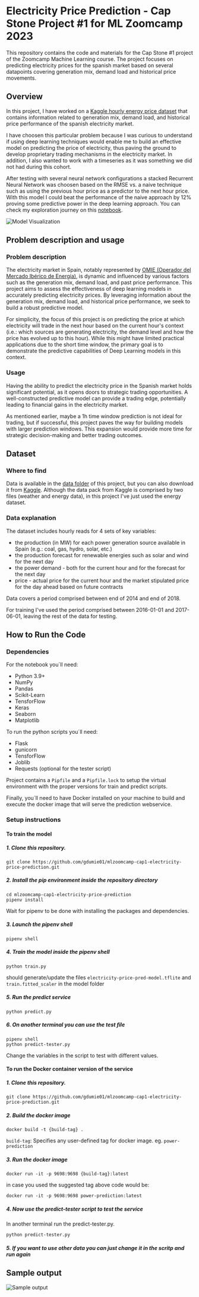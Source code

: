 # Electricity Price Prediction - Cap Stone Project #1 for ML Zoomcamp 2023

This repository contains the code and materials for the Cap Stone #1 project of the Zoomcamp Machine Learning course. The project focuses on predicting electricity prices for the spanish market based on several datapoints covering generation mix, demand load and historical price movements.

## Overview

In this project, I have worked on a [Kaggle hourly energy price dataset](https://www.kaggle.com/datasets/nicholasjhana/energy-consumption-generation-prices-and-weather) that contains information related to generation mix, demand load, and historical price performance of the spanish electricity market.

I have choosen this particular problem because I was curious to understand if using deep learning techniques would enable me to build an effective model on predicting the price of electricity, thus paving the ground to develop proprietary trading mechanisms in the electricity market. In addition, I also wanted to work with a timeseries as it was something we did not had during this cohort.

After testing with several neural network configurations a stacked Recurrent Neural Network was choosen based on the RMSE vs. a naive technique such as using the previous hour price as a predictor to the next hour price. With this model I could beat the performance of the naive approach by 12% proving some predictive power in the deep learning approach. You can check my exploration journey on this [notebook](https://github.com/gdumie01/mlzoomcamp-cap1-electricity-price-prediction/blob/main/notebook.ipynb).

![Model Visualization](https://github.com/gdumie01/mlzoomcamp-cap1-electricity-price-prediction/blob/main/images/model_visualization.png)

## Problem description and usage
### Problem description
The electricity market in Spain, notably represented by [OMIE (Operador del Mercado Ibérico de Energía)](https://www.omie.es/), is dynamic and influenced by various factors such as the generation mix, demand load, and past price performance. This project aims to assess the effectiveness of deep learning models in accurately predicting electricity prices. By leveraging information about the generation mix, demand load, and historical price performance, we seek to build a robust predictive model.

For simplicity, the focus of this project is on predicting the price at which electricity will trade in the next hour based on the current hour's context (i.e.: which sources are generating electricity, the demand level and how the price has evolved up to this hour). While this might have limited practical applications due to the short time window, the primary goal is to demonstrate the predictive capabilities of Deep Learning models in this context.

### Usage
Having the ability to predict the electricity price in the Spanish market holds significant potential, as it opens doors to strategic trading opportunities. A well-constructed predictive model can provide a trading edge, potentially leading to financial gains in the electricity market.

As mentioned earlier, maybe a 1h time window prediction is not ideal for trading, but if successful, this project paves the way for building models with larger prediction windows. This expansion would provide more time for strategic decision-making and better trading outcomes.

## Dataset

### Where to find

Data is available in the [data folder](https://github.com/gdumie01/mlzoomcamp-cap1-electricity-price-prediction/tree/main/data) of this project, but you can also download it from [Kaggle](https://www.kaggle.com/datasets/nicholasjhana/energy-consumption-generation-prices-and-weather). Although the data pack from Kaggle is comprised by two files (weather and energy data), in this project I've just used the energy dataset.

### Data explanation

The dataset includes hourly reads for 4 sets of key variables:
- the production (in MW) for each power generation source available in Spain (e.g.: coal, gas, hydro, solar, etc.)
- the production forecast for renewable energies such as solar and wind for the next day
- the power demand - both for the current hour and for the forecast for the next day
- price - actual price for the current hour and the market stipulated price for the day ahead based on future contracts

Data covers a period comprised between end of 2014 and end of 2018.

For training I've used the period comprised between 2016-01-01 and 2017-06-01, leaving the rest of the data for testing.

## How to Run the Code

### Dependencies
For the notebook you´ll need:
- Python 3.9+
- NumPy
- Pandas
- Scikit-Learn
- TensforFlow
- Keras
- Seaborn
- Matplotlib

To run the python scripts you´ll need:
- Flask
- gunicorn
- TensforFlow
- Joblib
- Requests (optional for the tester script)

Project contains a `Pipfile` and a `Pipfile.lock` to setup the virtual environment with the proper versions for train and predict scripts.

Finally, you´ll need to have Docker installed on your machine to build and execute the docker image that will serve the prediction webservice.

### Setup instructions

#### To train the model
##### 1. Clone this repository.
```
git clone https://github.com/gdumie01/mlzoomcamp-cap1-electricity-price-prediction.git
```
##### 2. Install the pip environment inside the repository directory
```
cd mlzoomcamp-cap1-electricity-price-prediction
pipenv install
```
Wait for pipenv to be done with installing the packages and dependencies.

##### 3. Launch the pipenv shell
```
pipenv shell
```
##### 4. Train the model inside the pipenv shell
```
python train.py
```
should generate/update the files `electricity-price-pred-model.tflite` and `train.fitted_scaler` in the model folder
##### 5. Run the predict service
```
python predict.py
```
##### 6. On another terminal you can use the test file 
```
pipenv shell
python predict-tester.py
```
Change the variables in the script to test with different values.

#### To run the Docker container version of the service
##### 1. Clone this repository.
```
git clone https://github.com/gdumie01/mlzoomcamp-cap1-electricity-price-prediction.git
```
##### 2. Build the docker image
```
docker build -t {build-tag} .
```
`build-tag`: Specifies any user-defined tag for docker image. eg. `power-prediction`

##### 3. Run the docker image

```
docker run -it -p 9698:9698 {build-tag}:latest
```
in case you used the suggested tag above code would be:
```
docker run -it -p 9698:9698 power-prediction:latest
```

##### 4. Now use the predict-tester script to test the service
In another terminal run the predict-tester.py.
```
python predict-tester.py
```
##### 5. If you want to use other data you can just change it in the scritp and run again
## Sample output
![Sample output](https://github.com/gdumie01/mlzoomcamp-cap1-electricity-price-prediction/blob/main/images/sample_output.png)
